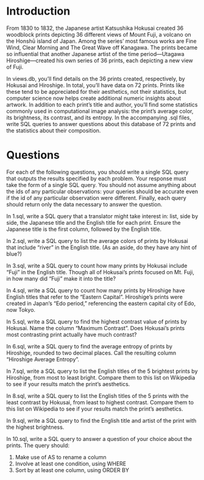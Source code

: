 # Introduction

From 1830 to 1832, the Japanese artist Katsushika Hokusai created 36 
woodblock prints depicting 36 different views of Mount Fuji, a volcano 
on the Honshū island of Japan. Among the series’ most famous works are 
Fine Wind, Clear Morning and The Great Wave off Kanagawa. The prints 
became so influential that another Japanese artist of the time period—Utagawa
Hiroshige—created his own series of 36 prints, each depicting a new view of Fuji.

In views.db, you’ll find details on the 36 prints created, respectively, by 
Hokusai and Hiroshige. In total, you’ll have data on 72 prints. Prints like 
these tend to be appreciated for their aesthetics, not their statistics, but 
computer science now helps create additional numeric insights about artwork. 
In addition to each print’s title and author, you’ll find some statistics 
commonly used in computational image analysis: the print’s average color, 
its brightness, its contrast, and its entropy. In the accompanying .sql files, 
write SQL queries to answer questions about this database of 72 prints and 
the statistics about their composition.

# Questions

For each of the following questions, you should write a single SQL query 
that outputs the results specified by each problem. Your response must take 
the form of a single SQL query. You should not assume anything about the ids 
of any particular observations: your queries should be accurate even if the 
id of any particular observation were different. Finally, each query should 
return only the data necessary to answer the question.

In 1.sql, write a SQL query that a translator might take interest in: list, 
side by side, the Japanese title and the English title for each print. Ensure 
the Japanese title is the first column, followed by the English title.

In 2.sql, write a SQL query to list the average colors of prints by Hokusai that include “river” in the English title. (As an aside, do they have any hint of blue?)

In 3.sql, write a SQL query to count how many prints by Hokusai include “Fuji” in the English title. Though all of Hokusai’s prints focused on Mt. Fuji, in how many did “Fuji” make it into the title?

In 4.sql, write a SQL query to count how many prints by Hiroshige have English titles that refer to the “Eastern Capital”. Hiroshige’s prints were created in Japan’s “Edo period,” referencing the eastern capital city of Edo, now Tokyo.

In 5.sql, write a SQL query to find the highest contrast value of prints by Hokusai. Name the column “Maximum Contrast”. Does Hokusai’s prints most contrasting print actually have much contrast?

In 6.sql, write a SQL query to find the average entropy of prints by Hiroshige, rounded to two decimal places. Call the resulting column “Hiroshige Average Entropy”.

In 7.sql, write a SQL query to list the English titles of the 5 brightest prints by Hiroshige, from most to least bright. Compare them to this list on Wikipedia to see if your results match the print’s aesthetics.

In 8.sql, write a SQL query to list the English titles of the 5 prints with the least contrast by Hokusai, from least to highest contrast. Compare them to this list on Wikipedia to see if your results match the print’s aesthetics.

In 9.sql, write a SQL query to find the English title and artist of the print with the highest brightness.

In 10.sql, write a SQL query to answer a question of your choice about the prints. The query should:

  1. Make use of AS to rename a column
  1. Involve at least one condition, using WHERE
  1. Sort by at least one column, using ORDER BY